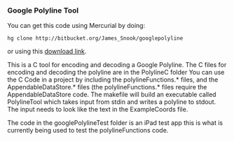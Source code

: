 ### Google Polyline Tool

You can get this code using Mercurial by doing:

`hg clone http://bitbucket.org/James_Snook/googlepolyline`

or using this [download link](http://bitbucket.org/James_Snook/googlepolyline/get/f5736112c9bd.zip).

This is a C tool for encoding and decoding a Google Polyline.
The C files for encoding and decoding the polyline are in the PolylineC folder
You can use the C Code in a project by including the polylineFunctions.\* files, 
and the AppendableDataStore.\* files (the polylineFunctions.\* files
require the AppendableDataStore code. The makefile will build an executable
called PolylineTool which takes input from stdin and writes a polyline to
stdout. The input needs to look like the text in the  ExampleCoords file.

The code in the googlePolylineTest folder is an iPad test app this is what is
currently being used to test the polylineFunctions code.